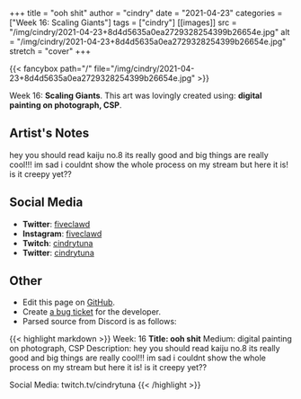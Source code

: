 +++
title =       "ooh shit"
author =      "cindry"
date =        "2021-04-23"
categories =  ["Week 16: Scaling Giants"]
tags =        ["cindry"]
[[images]]
                      src = "/img/cindry/2021-04-23+8d4d5635a0ea2729328254399b26654e.jpg"
                      alt = "/img/cindry/2021-04-23+8d4d5635a0ea2729328254399b26654e.jpg"
                      stretch = "cover"
+++


{{< fancybox path="/" file="/img/cindry/2021-04-23+8d4d5635a0ea2729328254399b26654e.jpg" >}}


Week 16: **Scaling Giants**. This art was lovingly created using: **digital painting on photograph, CSP**.

## Artist's Notes

hey you should read kaiju no.8 its really good and big things are really cool!!! im sad i couldnt show the whole process on my stream but here it is! is it creepy yet??

## Social Media

- **Twitter**: [fiveclawd]()
- **Instagram**: [fiveclawd]()
- **Twitch**: [cindrytuna]()
- **Twitter**: [cindrytuna]()


## Other

- Edit this page on [GitHub](https://github.com/teaminkling/web-refresh/edit/main/blog/content/blog/cindry-week-16-8ba4.md).
- Create [a bug ticket](https://github.com/teaminkling/web-refresh/issues/new?assignees=&labels=bug&template=problem-report.md&title=) for the developer.
- Parsed source from Discord is as follows:

{{< highlight markdown >}}
Week: 16
**Title:  ooh shit**
Medium: digital painting on photograph, CSP
Description:
hey you should read kaiju no.8 its really good and big things are really cool!!! im sad i couldnt show the whole process on my stream but here it is! is it creepy yet??

Social Media:
twitch.tv/cindrytuna
{{< /highlight >}}